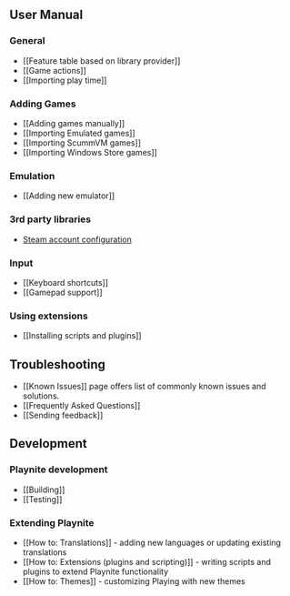 User Manual
--------
### General
* [[Feature table based on library provider]]
* [[Game actions]]
* [[Importing play time]]

### Adding Games
* [[Adding games manually]]
* [[Importing Emulated games]]
* [[Importing ScummVM games]] 
* [[Importing Windows Store games]]

### Emulation
* [[Adding new emulator]]

### 3rd party libraries
* [Steam account configuration](https://github.com/JosefNemec/Playnite/wiki/How-to-get-Steam-account-name)

### Input
* [[Keyboard shortcuts]]
* [[Gamepad support]]

### Using extensions
* [[Installing scripts and plugins]]

Troubleshooting
--------
* [[Known Issues]] page offers list of commonly known issues and solutions.
* [[Frequently Asked Questions]]
* [[Sending feedback]]

Development
--------
### Playnite development
* [[Building]]
* [[Testing]]

### Extending Playnite
* [[How to: Translations]] - adding new languages or updating existing translations
* [[How to: Extensions (plugins and scripting)]] - writing scripts and plugins to extend Playnite functionality
* [[How to: Themes]] - customizing Playing with new themes

